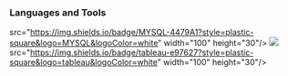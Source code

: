 ### Languages and Tools

src="https://img.shields.io/badge/MYSQL-4479A1?style=plastic-square&logo=MYSQL&logoColor=white" width="100" height="30"/> <img src="https://img.shields.io/badge/Python-3776AB?style=for-the-badge&logo=python&logoColor=white"> src="https://img.shields.io/badge/tableau-e97627?style=plastic-square&logo=tableau&logoColor=white" width="100" height="30"/>
